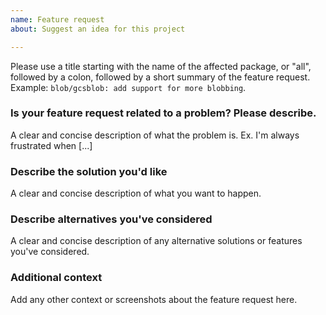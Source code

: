 ```yaml
---
name: Feature request
about: Suggest an idea for this project

---
```


Please use a title starting with the name of the affected package, or \"all\",
followed by a colon, followed by a short summary of the feature request.
Example: `blob/gcsblob: add support for more blobbing`.

### Is your feature request related to a problem? Please describe.

A clear and concise description of what the problem is. Ex. I'm always
frustrated when [...]

### Describe the solution you'd like

A clear and concise description of what you want to happen.

### Describe alternatives you've considered

A clear and concise description of any alternative solutions or features you've
considered.

### Additional context

Add any other context or screenshots about the feature request here.
